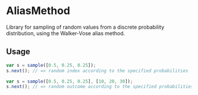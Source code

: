 # AliasMethod

Library for sampling of random values from a discrete probability distribution, using the Walker-Vose alias method.

## Usage

```javascript
var s = sample([0.5, 0.25, 0.25]);
s.next(); // => random index according to the specified probabilities
```

```javascript
var s = sample([0.5, 0.25, 0.25], [10, 20, 30]);
s.next(); // => random outcome according to the specified probabilities
```

